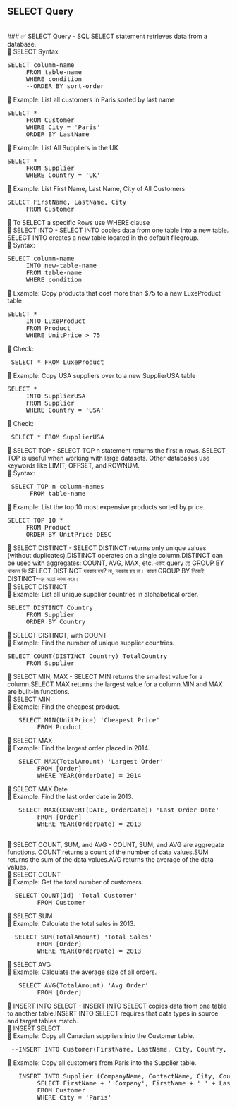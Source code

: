 ## SELECT Query 
<br>
### ✅ SELECT Query - SQL SELECT statement retrieves data from a database. <br> 
🔹 SELECT Syntax 
<pre>SELECT column-name 
	 FROM table-name 
	 WHERE condition 
	 --ORDER BY sort-order </pre>   
<tab> 🔹 Example: List all customers in Paris sorted by last name  </tab>
<pre>SELECT * 
	 FROM Customer
	 WHERE City = 'Paris'
	 ORDER BY LastName </pre>
🔹 Example: List All Suppliers in the UK
<pre>SELECT * 
	 FROM Supplier
	 WHERE Country = 'UK' </pre>
🔹 Example: List First Name, Last Name, City of All Customers 
<pre>SELECT FirstName, LastName, City
	 FROM Customer </pre> 
🔷 To SELECT a specific Rows use WHERE clause <br>
🔷 SELECT INTO - SELECT INTO copies data from one table into a new table. SELECT INTO creates a new table located in the default filegroup.  <br> 
🔹 Syntax: 
<pre>SELECT column-name 
	 INTO new-table-name 
	 FROM table-name 
	 WHERE condition </pre>
🔹 Example: Copy products that cost more than $75 to a new LuxeProduct table 
<pre>SELECT * 
	 INTO LuxeProduct 
	 FROM Product
	 WHERE UnitPrice > 75 </pre>
🔹 Check:
<pre> SELECT * FROM LuxeProduct </pre>
🔹 Example: Copy USA suppliers over to a new SupplierUSA table
<pre>SELECT * 
	 INTO SupplierUSA 
	 FROM Supplier
	 WHERE Country = 'USA' </pre>	
🔹 Check: 
<pre> SELECT * FROM SupplierUSA </pre>
🔷 SELECT TOP - SELECT TOP n statement returns the first n rows. SELECT TOP is useful when working with large datasets. Other databases use keywords like LIMIT, OFFSET, and ROWNUM.  <br> 
🔹 Syntax: 
<pre> SELECT TOP n column-names 
	  FROM table-name  </pre> 
🔹 Example: List the top 10 most expensive products sorted by price.
<pre>SELECT TOP 10 * 
	 FROM Product
	 ORDER BY UnitPrice DESC  </pre>	
🔷 SELECT DISTINCT - SELECT DISTINCT returns only unique values (without duplicates).DISTINCT operates on a single column.DISTINCT can be used with aggregates: COUNT, AVG, MAX, etc. একই query তে GROUP BY থাকলে কি SELECT DISTINCT দরকার হয়? না, দরকার হয় না। কারণ GROUP BY নিজেই DISTINCT-এর মতো কাজ করে।  <br> 
🔹 SELECT DISTINCT <br> 
🔹 Example: List all unique supplier countries in alphabetical order. 
<pre>SELECT DISTINCT Country
	 FROM Supplier
	 ORDER BY Country</pre>
🔹 SELECT DISTINCT, with COUNT <br> 
🔹 Example: Find the number of unique supplier countries. 
<pre>SELECT COUNT(DISTINCT Country) TotalCountry
	 FROM Supplier </pre>		
🔷 SELECT MIN, MAX - SELECT MIN returns the smallest value for a column.SELECT MAX returns the largest value for a column.MIN and MAX are built-in functions. <br> 
	🔹 SELECT MIN  <br> 
	🔹 Example: Find the cheapest product.  
<pre>   SELECT MIN(UnitPrice) 'Cheapest Price'
		FROM Product </pre> 	
	🔹 SELECT MAX  <br> 
	🔹 Example: Find the largest order placed in 2014. 
<pre>   SELECT MAX(TotalAmount) 'Largest Order'
		FROM [Order] 
		WHERE YEAR(OrderDate) = 2014 </pre>	
	🔹 SELECT MAX Date  <br> 
	🔹 Example: Find the last order date in 2013.  
<pre>   SELECT MAX(CONVERT(DATE, OrderDate)) 'Last Order Date'
		FROM [Order]
		WHERE YEAR(OrderDate) = 2013 <br> </pre>	
🔷 SELECT COUNT, SUM, and AVG - COUNT, SUM, and AVG are aggregate functions. COUNT returns a count of the number of data values.SUM returns the sum of the data values.AVG returns the average of the data values. <br> 
	🔹 SELECT COUNT  <br> 
	🔹 Example: Get the total number of customers. 
<pre>  SELECT COUNT(Id) 'Total Customer'
		FROM Customer </pre>		
	🔹 SELECT SUM  <br> 
	🔹 Example: Calculate the total sales in 2013. 
<pre>  SELECT SUM(TotalAmount) 'Total Sales'
		FROM [Order]
		WHERE YEAR(OrderDate) = 2013 </pre>
	🔹 SELECT AVG  <br> 
	🔹 Example: Calculate the average size of all orders. 
<pre>   SELECT AVG(TotalAmount) 'Avg Order'
		FROM [Order] </pre>
🔷 INSERT INTO SELECT - INSERT INTO SELECT copies data from one table to another table.INSERT INTO SELECT requires that data types in source and target tables match. <br> 
	🔹 INSERT SELECT <br> 
	🔹 Example: Copy all Canadian suppliers into the Customer table. 
	<pre> --INSERT INTO Customer(FirstName, LastName, City, Country, Phone ) </pre>	
	🔹 Example: Copy all customers from Paris into the Supplier table.
<pre>   INSERT INTO Supplier (CompanyName, ContactName, City, Country, Phone)
		SELECT FirstName + ' Company', FirstName + ' ' + LastName, City, Country, Phone
		FROM Customer
		WHERE City = 'Paris'
 </pre>
		


  
